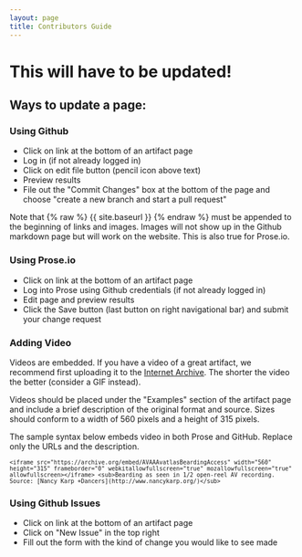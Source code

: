 ```yaml
---
layout: page
title: Contributors Guide
---
```


# This will have to be updated!

## Ways to update a page:

### Using Github

- Click on link at the bottom of an artifact page
- Log in (if not already logged in)
- Click on edit file button (pencil icon above text)
- Preview results
- File out the "Commit Changes" box at the bottom of the page and choose "create a new branch and start a pull request"

Note that {% raw %} {{ site.baseurl }} {% endraw %} must be appended to the beginning of links and images. Images will not show up in the Github markdown page but will work on the website. This is also true for Prose.io.

### Using Prose.io

- Click on link at the bottom of an artifact page
- Log into Prose using Github credentials (if not already logged in)
- Edit page and preview results
- Click the Save button (last button on right navigational bar) and submit your change request

### Adding Video

Videos are embedded. If you have a video of a great artifact, we recommend first uploading it to the [Internet Archive](https://archive.org/). The shorter the video the better (consider a GIF instead). 

Videos should be placed under the "Examples" section of the artifact page and include a brief description of the original format and source. Sizes should conform to a width of 560 pixels and a height of 315 pixels. 

The sample syntax below embeds video in both Prose and GitHub. Replace only the URLs and the description. 

<small>```<iframe src="https://archive.org/embed/AVAAAvatlasBeardingAccess" width="560" height="315" frameborder="0" webkitallowfullscreen="true" mozallowfullscreen="true" allowfullscreen></iframe>
<sub>Bearding as seen in 1/2 open-reel AV recording. Source: [Nancy Karp +Dancers](http://www.nancykarp.org/)</sub>```</small>

### Using Github Issues

- Click on link at the bottom of an artifact page
- Click on "New Issue" in the top right
- Fill out the form with the kind of change you would like to see made

